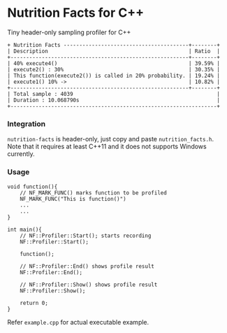 # Nutrition Facts for C++

Tiny header-only sampling profiler for C++

    + Nutrition Facts ----------------------------------------+--------+
    | Description                                             | Ratio  |
    +---------------------------------------------------------+--------+
    | 40% execute4()                                          | 39.59% |
    | execute2() : 30%                                        | 30.35% |
    | This function(execute2()) is called in 20% probability. | 19.24% |
    | execute1() 10% ->                                       | 10.82% |
    +---------------------------------------------------------+--------+
    | Total sample : 4039                                              |
    | Duration : 10.068790s                                            |
    +------------------------------------------------------------------+

### Integration
    
`nutrition-facts` is header-only, just copy and paste `nutrition_facts.h`. Note that it requires at least C++11 and it does not supports Windows currently. 
    

### Usage

    void function(){
        // NF_MARK_FUNC() marks function to be profiled
        NF_MARK_FUNC("This is function()")
        ...
        ...
    }

    int main(){
        // NF::Profiler::Start(); starts recording
        NF::Profiler::Start();
    
        function();

        // NF::Profiler::End() shows profile result
        NF::Profiler::End();
    
        // NF::Profiler::Show() shows profile result
        NF::Profiler::Show();

        return 0;
    }

Refer `example.cpp` for actual executable example.




